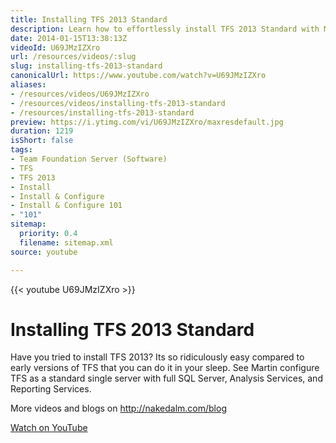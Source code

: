 ```yaml
---
title: Installing TFS 2013 Standard
description: Learn how to effortlessly install TFS 2013 Standard with Martin! Discover the simplicity of setup, including SQL Server and Reporting Services.
date: 2014-01-15T13:38:13Z
videoId: U69JMzIZXro
url: /resources/videos/:slug
slug: installing-tfs-2013-standard
canonicalUrl: https://www.youtube.com/watch?v=U69JMzIZXro
aliases:
- /resources/videos/U69JMzIZXro
- /resources/videos/installing-tfs-2013-standard
- /resources/installing-tfs-2013-standard
preview: https://i.ytimg.com/vi/U69JMzIZXro/maxresdefault.jpg
duration: 1219
isShort: false
tags:
- Team Foundation Server (Software)
- TFS
- TFS 2013
- Install
- Install & Configure
- Install & Configure 101
- "101"
sitemap:
  priority: 0.4
  filename: sitemap.xml
source: youtube

---
```

{{< youtube U69JMzIZXro >}}

# Installing TFS 2013 Standard

Have you tried to install TFS 2013? Its so ridiculously easy compared to early versions of TFS that you can do it in your sleep. See Martin configure TFS as a standard single server with full SQL Server, Analysis Services, and Reporting Services.

More videos and blogs on http://nakedalm.com/blog

[Watch on YouTube](https://www.youtube.com/watch?v=U69JMzIZXro)
